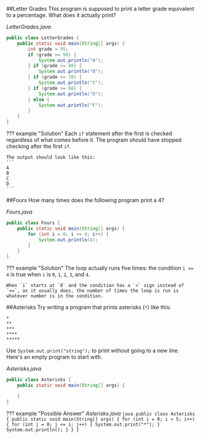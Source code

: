 ##Letter Grades
This program is supposed to print a letter grade equivalent to a percentage. What does it actually print? 

_LetterGrades.java_
```java
public class LetterGrades {
    public static void main(String[] args) {
        int grade = 95;
        if (grade >= 90) {
            System.out.println("A");
        } if (grade >= 80) {
            System.out.println("B");
        } if (grade >= 70) {
            System.out.println("C");
        } if (grade >= 60) {
            System.out.println("D");
        } else {
            System.out.println("F");
        }
    }
}
```

??? example "Solution" 
    Each `if` statement after the first is checked regardless of what comes before it. The program should have stopped checking after the first `if`. 

    The output should look like this: 
    ```
    A
    B
    C
    D
    ```

##Fours 
How many times does the following program print a 4? 

_Fours.java_
```java
public class Fours {
    public static void main(String[] args) {
        for (int i = 0; i <= 4; i++) {
            System.out.println(4);
        }
    }
}
```

??? example "Solution" 
    The loop actually runs five times: the condition `i <= 4` is true when `i` is `0`, `1`, `2`, `3`, and `4`. 

    When `i` starts at `0` and the condition has a `<` sign instead of `<=`, as it usually does, the number of times the loop is run is whatever number is in the condition. 

##Asterisks
Try writing a program that prints asterisks (`*`) like this: 

```
*
**
***
****
*****
```

Use `System.out.print("string");` to print without going to a new line. Here's an empty program to start with. 

_Asterisks.java_
```java
public class Asterisks {
    public static void main(String[] args) {

    }
}
```

??? example "Possible Answer" 
    _Asterisks.java_
    ```java
    public class Asterisks {
        public static void main(String[] args) {
            for (int i = 0; i < 5; i++) {
                for (int j = 0; j <= i; j++) {
                    System.out.print("*");
                }
                System.out.println();
            }
        }
    }
    ```
